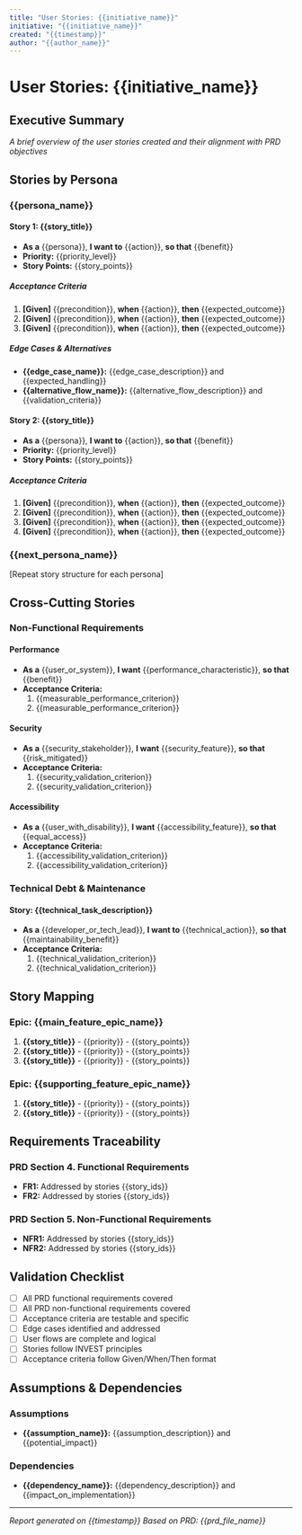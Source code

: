 ```yaml
---
title: "User Stories: {{initiative_name}}"
initiative: "{{initiative_name}}"
created: "{{timestamp}}"
author: "{{author_name}}"
---
```


# User Stories: {{initiative_name}}

## Executive Summary
*A brief overview of the user stories created and their alignment with PRD objectives*

## Stories by Persona
### {{persona_name}}
#### Story 1: {{story_title}}
- **As a** {{persona}}, **I want to** {{action}}, **so that** {{benefit}}
- **Priority:** {{priority_level}}
- **Story Points:** {{story_points}}

##### Acceptance Criteria
1. **[Given]** {{precondition}}, **when** {{action}}, **then** {{expected_outcome}}
2. **[Given]** {{precondition}}, **when** {{action}}, **then** {{expected_outcome}}
3. **[Given]** {{precondition}}, **when** {{action}}, **then** {{expected_outcome}}

##### Edge Cases & Alternatives
- **{{edge_case_name}}:** {{edge_case_description}} and {{expected_handling}}
- **{{alternative_flow_name}}:** {{alternative_flow_description}} and {{validation_criteria}}

#### Story 2: {{story_title}}
- **As a** {{persona}}, **I want to** {{action}}, **so that** {{benefit}}
- **Priority:** {{priority_level}}
- **Story Points:** {{story_points}}

##### Acceptance Criteria
1. **[Given]** {{precondition}}, **when** {{action}}, **then** {{expected_outcome}}
2. **[Given]** {{precondition}}, **when** {{action}}, **then** {{expected_outcome}}
3. **[Given]** {{precondition}}, **when** {{action}}, **then** {{expected_outcome}}
4. **[Given]** {{precondition}}, **when** {{action}}, **then** {{expected_outcome}}

### {{next_persona_name}}
[Repeat story structure for each persona]

## Cross-Cutting Stories
### Non-Functional Requirements
#### Performance
- **As a** {{user_or_system}}, **I want** {{performance_characteristic}}, **so that** {{benefit}}
- **Acceptance Criteria:**
  1. {{measurable_performance_criterion}}
  2. {{measurable_performance_criterion}}

#### Security
- **As a** {{security_stakeholder}}, **I want** {{security_feature}}, **so that** {{risk_mitigated}}
- **Acceptance Criteria:**
  1. {{security_validation_criterion}}
  2. {{security_validation_criterion}}

#### Accessibility
- **As a** {{user_with_disability}}, **I want** {{accessibility_feature}}, **so that** {{equal_access}}
- **Acceptance Criteria:**
  1. {{accessibility_validation_criterion}}
  2. {{accessibility_validation_criterion}}

### Technical Debt & Maintenance
#### Story: {{technical_task_description}}
- **As a** {{developer_or_tech_lead}}, **I want to** {{technical_action}}, **so that** {{maintainability_benefit}}
- **Acceptance Criteria:**
  1. {{technical_validation_criterion}}
  2. {{technical_validation_criterion}}

## Story Mapping
### Epic: {{main_feature_epic_name}}
1. **{{story_title}}** - {{priority}} - {{story_points}}
2. **{{story_title}}** - {{priority}} - {{story_points}}
3. **{{story_title}}** - {{priority}} - {{story_points}}

### Epic: {{supporting_feature_epic_name}}
1. **{{story_title}}** - {{priority}} - {{story_points}}
2. **{{story_title}}** - {{priority}} - {{story_points}}

## Requirements Traceability
### PRD Section 4. Functional Requirements
- **FR1:** Addressed by stories {{story_ids}}
- **FR2:** Addressed by stories {{story_ids}}

### PRD Section 5. Non-Functional Requirements
- **NFR1:** Addressed by stories {{story_ids}}
- **NFR2:** Addressed by stories {{story_ids}}

## Validation Checklist
- [ ] All PRD functional requirements covered
- [ ] All PRD non-functional requirements covered
- [ ] Acceptance criteria are testable and specific
- [ ] Edge cases identified and addressed
- [ ] User flows are complete and logical
- [ ] Stories follow INVEST principles
- [ ] Acceptance criteria follow Given/When/Then format

## Assumptions & Dependencies
### Assumptions
- **{{assumption_name}}:** {{assumption_description}} and {{potential_impact}}

### Dependencies
- **{{dependency_name}}:** {{dependency_description}} and {{impact_on_implementation}}

---
*Report generated on {{timestamp}}*
*Based on PRD: {{prd_file_name}}*